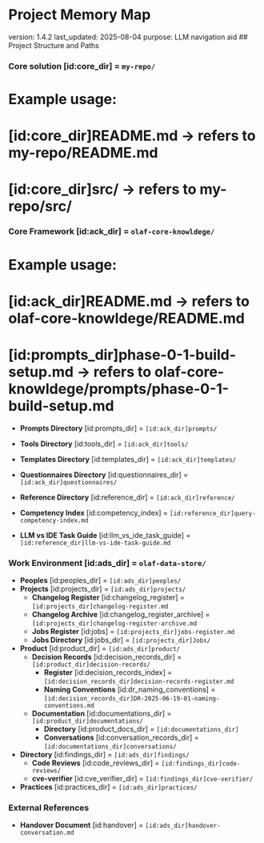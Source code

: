 # Project Memory Map
<metadata>
version: 1.4.2
last_updated: 2025-08-04
purpose: LLM navigation aid
</metadata>
<olaf-memory-map>
## Project Structure and Paths

### Core solution [id:core_dir] = `my-repo/`
# Example usage:
# [id:core_dir]README.md → refers to my-repo/README.md
# [id:core_dir]src/      → refers to my-repo/src/


### Core Framework [id:ack_dir] = `olaf-core-knowldege/`
# Example usage:
# [id:ack_dir]README.md → refers to olaf-core-knowldege/README.md
# [id:prompts_dir]phase-0-1-build-setup.md → refers to olaf-core-knowldege/prompts/phase-0-1-build-setup.md
- **Prompts Directory** [id:prompts_dir] = `[id:ack_dir]prompts/`

- **Tools Directory** [id:tools_dir] = `[id:ack_dir]tools/`
- **Templates Directory** [id:templates_dir] = `[id:ack_dir]templates/`
- **Questionnaires Directory** [id:questionnaires_dir] = `[id:ack_dir]questionnaires/`
- **Reference Directory** [id:reference_dir] = `[id:ack_dir]reference/`
- **Competency Index** [id:competency_index] = `[id:reference_dir]query-competency-index.md`
- **LLM vs IDE Task Guide** [id:llm_vs_ide_task_guide] = `[id:reference_dir]llm-vs-ide-task-guide.md`

### Work Environment [id:ads_dir] = `olaf-data-store/` 
- **Peoples** [id:peoples_dir] = `[id:ads_dir]peoples/`
- **Projects** [id:projects_dir] = `[id:ads_dir]projects/`
  - **Changelog Register** [id:changelog_register] = `[id:projects_dir]changelog-register.md` 
  - **Changelog Archive** [id:changelog_register_archive] = `[id:projects_dir]changelog-register-archive.md` 
  - **Jobs Register** [id:jobs] = `[id:projects_dir]jobs-register.md` 
  - **Jobs Directory** [id:jobs_dir] = `[id:projects_dir]Jobs/` 
- **Product** [id:product_dir] = `[id:ads_dir]product/`
  - **Decision Records** [id:decision_records_dir] = `[id:product_dir]decision-records/` 
    - **Register** [id:decision_records_index] = `[id:decision_records_dir]decision-records-register.md` 
    - **Naming Conventions** [id:dr_naming_conventions] = `[id:decision_records_dir]DR-2025-06-19-01-naming-conventions.md` 
  - **Documentation** [id:documentations_dir] = `[id:product_dir]documentations/` 
    - **Directory** [id:product_docs_dir] = `[id:documentations_dir]` 
    - **Conversations** [id:conversation_records_dir] = `[id:documentations_dir]conversations/` 
- **Directory** [id:findings_dir] = `[id:ads_dir]findings/` 
  - **Code Reviews** [id:code_reviews_dir] = `[id:findings_dir]code-reviews/` 
  - **cve-verifier** [id:cve_verifier_dir] = `[id:findings_dir]cve-verifier/`
- **Practices** [id:practices_dir] = `[id:ads_dir]practices/` 

### External References 
- **Handover Document** [id:handover] = `[id:ads_dir]handover-conversation.md` 
</olaf-memory-map>